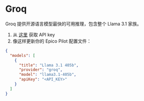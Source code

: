 # Groq

Groq 提供开源语言模型最快的可用推理，包含整个 Llama 3.1 家族。

1. 从 [这里](https://console.groq.com/keys) 获取 API key
2. 像这样更新你的 Epico Pilot 配置文件：

```json title="config.json"
{
  "models": [
    {
      "title": "Llama 3.1 405b",
      "provider": "groq",
      "model": "llama3.1-405b",
      "apiKey": "<API_KEY>"
    }
  ]
}
```
